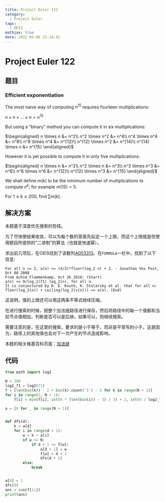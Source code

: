 ```yaml
---
title: Project Euler 122
category:
  - Project Euler
tags:
  - OEIS
mathjax: true
date: 2022-05-06 22:24:41
---
```


<escape><!-- more --></escape>

# Project Euler 122

## 题目

### Efficient exponentiation

The most naive way of computing $n^{15}$ requires fourteen multiplications:

$n \times n \times \dots \times n = n^{15}$

But using a “binary” method you can compute it in six multiplications:

$\begin{aligned}
n \times n &= n^2\\
n^2 \times n^2 &= n^4\\
n^4 \times n^4 &= n^8\\
n^8 \times n^4 &= n^{12}\\
n^{12} \times n^2 &= n^{14}\\
n^{14} \times n &= n^{15}
\end{aligned}$

However it is yet possible to compute it in only five multiplications:

$\begin{aligned}
n \times n &= n^2\\
n^2 \times n &= n^3\\
n^3 \times n^3 &= n^6\\
n^6 \times n^6 &= n^{12}\\
n^{12} \times n^3 &= n^{15}
\end{aligned}$

We shall define $m(k)$ to be the minimum number of multiplications to compute $n^k$; for example $m(15) = 5$.

For $1 \le k \le 200$, find $\sum m(k)$.

## 解决方案

本题基于深度优先搜索的剪枝。

为了尽快使结果收敛，可以为每个数的答案先拟定一个上限，而这个上限就是但使用题目所提供的“二进制”的算法（也就是快速幂）。

求出前几项后，在OEIS找到了该数列[A003313](https://oeis.org/A003313)。在`FORMULA`一栏中，找到了以下信息:

```
For all n >= 2, a(n) <= (4/3)*floor(log_2 n) + 2. - Jonathan Vos Post, Oct 08 2008
From Achim Flammenkamp, Oct 26 2016: (Start)
a(n) <= 9/log_2(71) log_2(n), for all n.
It is conjectured by D. E. Knuth, K. Stolarsky et al. that for all n: floor(log_2(n)) + ceiling(log_2(v(n))) <= a(n). (End)
```

这说明，值的上限还可以用这两条不等式继续压缩。

在进行搜索的时候，把整个加法链路径进行保存，然后将路径中的每一个值都和当前节点值相加，判断是否可以是后继。如果可以，则继续搜索。

需要注意的是，在这里的搜索，要求的是小于等于，而非是平常写的小于。这是因为，路径上的其他值也会对下一次产生的节点造成影响。

本题的相关维基百科页面：[加法链](https://en.wikipedia.org/wiki/Addition_chain)

## 代码

```py
from math import log2

N = 200
log2_71 = log2(71)
f = [len(bin(k)) - 2 + bin(k).count('1') - 2 for k in range(N + 1)]
for i in range(2, N + 1):
    f[i] = min(f[i], int(4 * (len(bin(i)) - 3) / 3) + 2, int(9 / log2_71 * log2(i)))

a = [0 for _ in range(N + 1)]


def dfs(d):
    k = a[d]
    for i in range(d + 1):
        w = k + a[i]
        if w <= N:
            if d + 1 <= f[w]:
                a[d + 1] = w
                f[w] = d + 1
                dfs(d + 1)
        else:
            break


a[0] = 1
dfs(0)
ans = sum(f[1:])
print(ans)

```
